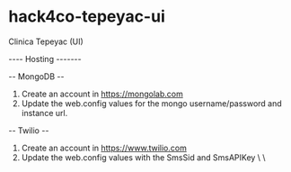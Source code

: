 hack4co-tepeyac-ui
==================

Clinica Tepeyac (UI)


---- Hosting -------


-- MongoDB --
1.  Create an account in https://mongolab.com
2.  Update the web.config values for the mongo username/password and instance url.
    <connectionStrings>
      	<add name="MongoDB" connectionString="mongodb://{userName}:{password}@{url}:{port}/{databaseName}" />
    </connectionStrings>


-- Twilio --

1.  Create an account in https://www.twilio.com
2.  Update the web.config values with the SmsSid and SmsAPIKey
	\\<add key="SmsSid" value="{smsSid}" />
        \\<add key="SmsAPIKey" value="{smsAPIKey}" />
